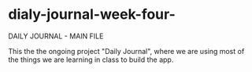 # dialy-journal-week-four-
DAILY JOURNAL - MAIN FILE

This the the ongoing project "Daily Journal", where we are using most of the things we are learning in class to build the app.
